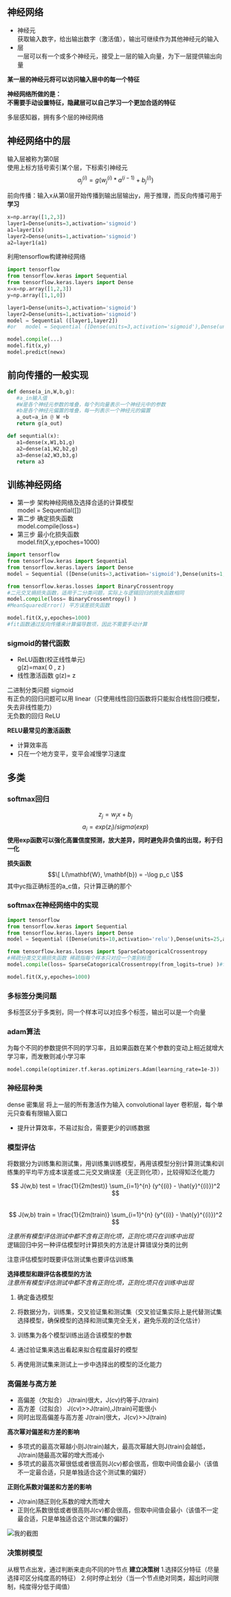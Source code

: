 ## 神经网络
- 神经元  
   获取输入数字，给出输出数字（激活值），输出可继续作为其他神经元的输入
- 层  
   一层可以有一个或多个神经元，接受上一层的输入向量，为下一层提供输出向量

**某一层的神经元将可以访问输入层中的每一个特征**    


**神经网络所做的是：  
不需要手动设置特征，隐藏层可以自己学习一个更加合适的特征**

多层感知器，拥有多个层的神经网络

## 神经网络中的层
输入层被称为第0层  
使用上标方括号索引某个层，下标索引神经元
$$a_j^{(i)}=g( w_j^{(i)}*a^{(i-1)}+b_j^{(i)} )$$

前向传播：输入x从第0层开始传播到输出层输出y，用于推理，而反向传播可用于**学习**

```python
x=np.array([1,2,3])
layer1=Dense(units=3,activation='sigmoid')
a1=layer1(x)
layer2=Dense(units=1,activation='sigmoid')
a2=layer1(a1)
```
利用tensorflow构建神经网络
```python
import tensorflow
from tensorflow.keras import Sequential
from tensorflow.keras.layers import Dense
x=x=np.array([1,2,3])
y=np.array([1,1,0])

layer1=Dense(units=3,activation='sigmoid')
layer2=Dense(units=1,activation='sigmoid')
model = Sequential ([layer1,layer2])
#or   model = Sequential ([Dense(units=3,activation='sigmoid'),Dense(units=1,activation='sigmoid')])

model.compile(...)
model.fit(x,y)
model.predict(newx)
```

## 前向传播的一般实现
```python
def dense(a_in,W,b,g):
   #a_in输入值
   #W是各个神经元参数的堆叠，每个列向量表示一个神经元中的参数
   #b是各个神经元偏置的堆叠，每一列表示一个神经元的偏置
   a_out=a_in @ W +b
   return g(a_out)

def sequntial(x):
   a1=dense(x,W1,b1,g)
   a2=dense(a1,W2,b2,g)
   a3=dense(a2,W3,b3,g)
   return a3
```

## 训练神经网络
- 第一步 架构神经网络及选择合适的计算模型  
   model = Sequential([])
- 第二步 确定损失函数  
   model.compile(loss=)
- 第三步 最小化损失函数  
   model.fit(X,y,epoches=1000)
```python
import tensorflow
from tensorflow.keras import Sequential
from tensorflow.keras.layers import Dense
model = Sequential ([Dense(units=3,activation='sigmoid'),Dense(units=1,activation='sigmoid')])

from tensorflow.keras.losses import BinaryCrossentropy
#二元交叉熵损失函数，适用于二分类问题，实际上与逻辑回归的损失函数相同
model.compile(loss= BinaryCrossentropy() )
#MeanSquaredError() 平方误差损失函数

model.fit(X,y,epoches=1000)
#fit函数通过反向传播来计算偏导数项，因此不需要手动计算
```

### sigmoid的替代函数
- ReLU函数(校正线性单元)  
   g(z)=max( 0 , z )
- 线性激活函数
   g(z)= z

二进制分类问题 sigmoid  
有正负的回归问题可以用 linear（只使用线性回归函数将只能拟合线性回归模型，失去非线性能力）    
无负数的回归 ReLU  

**RELU最常见的激活函数**
- 计算效率高
- 只在一个地方变平，变平会减慢学习速度


## 多类
### softmax回归
$$z_j = w_j x + b_j $$
$$a_i = exp(z_i) / sigma(exp)$$
**使用exp函数可以强化高置信度预测，放大差异，同时避免非负值的出现，利于归一化**


**损失函数**
$$\[
L(\mathbf{W}, \mathbf{b}) = -\log p_c
\]$$
其中yc指正确标签的a_c值，只计算正确的那个
### softmax在神经网络中的实现

```python
import tensorflow
from tensorflow.keras import Sequential
from tensorflow.keras.layers import Dense
model = Sequential ([Dense(units=10,activation='relu'),Dense(units=25,activation='relu'),Dense(units=25,activation='linear')])

from tensorflow.keras.losses import SparseCatogoricalCrossentropy
#稀疏分类交叉熵损失函数 稀疏指每个样本只对应一个类别标签
model.compile(loss= SparseCatogoricalCrossentropy(from_logits=true) )#from_logits=true指将输出层中的原始分数直接调用，防止中间值带来的舍入误差

model.fit(X,y,epoches=1000)
```

### 多标签分类问题
多标签区分于多类别，同一个样本可以对应多个标签，输出可以是一个向量

### adam算法
为每个不同的参数提供不同的学习率，且如果函数在某个参数的变动上相近就增大学习率，而发散则减小学习率
```tensorflow
model.compile(optimizer.tf.keras.optimizers.Adam(learning_rate=1e-3))
```

### 神经层种类
dense 密集层 将上一层的所有激活作为输入
convolutional layer 卷积层，每个单元只查看有限输入窗口
- 提升计算效率，不易过拟合，需要更少的训练数据


### 模型评估
将数据分为训练集和测试集，用训练集训练模型，再用该模型分别计算测试集和训练集的平均平方成本误差或二元交叉熵误差（无正则化项），比较得知泛化能力  

$$ J(w,b) test = \frac{1}{2m(test)} \sum_{i=1}^{n} (y^{(i)} - \hat{y}^{(i)})^2 $$   
$$ J(w,b) train = \frac{1}{2m(train)} \sum_{i=1}^{n} (y^{(i)} - \hat{y}^{(i)})^2 $$ 

*注意所有模型评估测试中都不含有正则化项，正则化项只在训练中出现*  
逻辑回归中另一种评估模型时计算损失的方法是计算错误分类的比例  

注意评估模型时既要评估测试集也要评估训练集

**选择模型和跟评估各模型的方法**  
*注意所有模型评估测试中都不含有正则化项，正则化项只在训练中出现*   

1. 确定备选模型
   
2. 将数据分为，训练集，交叉验证集和测试集（交叉验证集实际上是代替测试集选择模型，确保模型的选择和测试集完全无关，避免乐观的泛化估计）  

3. 训练集为各个模型训练出适合该模型的参数  

4. 通过验证集来选出看起来拟合程度最好的模型  

5. 再使用测试集来测试上一步中选择出的模型的泛化能力  

### 高偏差与高方差
- 高偏差（欠拟合）  J(train)很大，J(cv)约等于J(train)
- 高方差（过拟合）  J(cv)>>J(train),J(train)可能很小
- 同时出现高偏差与高方差   J(train)很大，J(cv)>>J(train)  

**高次幂对偏差和方差的影响**
- 多项式的最高次幂越小则J(train)越大，最高次幂越大则J(train)会越低，J(train)随最高次幂的增大而减小
- 多项式的最高次幂很低或者很高则J(cv)都会很高，但取中间值会最小（该值不一定最合适，只是单独适合这个测试集的偏好）

**正则化系数对偏差和方差的影响**
- J(train)随正则化系数的增大而增大
- 正则化系数很低或者很高则J(cv)都会很高，但取中间值会最小（该值不一定最合适，只是单独适合这个测试集的偏好） 

![我的截图](./images/screenshot.png)
### 决策树模型
从根节点出发，通过判断来走向不同的叶节点
**建立决策树**
1.选择区分特征（尽量选择可区分纯度高的特征）
2.何时停止划分（当一个节点绝对同类，超出时间限制，纯度得分低于阈值）
